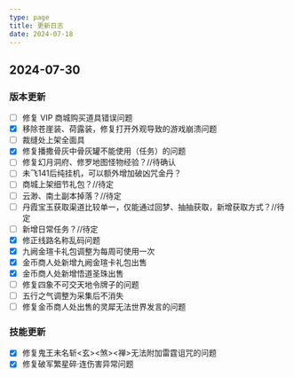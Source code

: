 ```yaml
---
type: page
title: 更新日志
date: 2024-07-18
---
```

<!-- markdownlint-disable MD033 -->

<div id="changelog">

## 2024-07-30

### 版本更新

- [ ] 修复 VIP 商城购买道具错误问题
- [x] 移除苍崖装、荷露装，修复打开外观导致的游戏崩溃问题
- [ ] 裁缝处上架全面具
- [x] 修复播撒骨灰中骨灰罐不能使用（任务）的问题
- [ ] 修复幻月洞府、修罗地图怪物经验？//待确认
- [ ] 未飞141后纯挂机，可以额外增加破凶咒金丹？
- [ ] 商城上架细节礼包？//待定
- [ ] 云渺、南土副本掉落？//待定
- [ ] 丹霞宝玉获取渠道比较单一，仅能通过回梦、抽抽获取，新增获取方式？//待定
- [ ] 新增日常任务？//待定
- [x] 修正线路名称乱码问题
- [x] 九阙金瑄卡礼包调整为每周可使用一次
- [x] 金币商人处新增九阙金瑄卡礼包出售
- [x] 金币商人处新增悟道圣珠出售
- [ ] 修复四象不可交天地令牌子的问题
- [ ] 五行之气调整为采集后不消失
- [ ] 修复金币商人处出售的灵犀无法世界发言的问题

### 技能更新

- [x] 修复鬼王未名斩<玄><煞><禅>无法附加雷霆诅咒的问题
- [x] 修复破军繁星碎·连伤害异常问题

</div>
